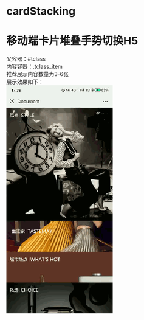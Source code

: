 # cardStacking
# 移动端卡片堆叠手势切换H5
父容器：#tclass<br>
内容容器：.tclass_item<br>
推荐展示内容数量为3-6张<br>
展示效果如下：<br>
<img src="https://raw.githubusercontent.com/LionelSun/cardStacking/master/demo.gif">
